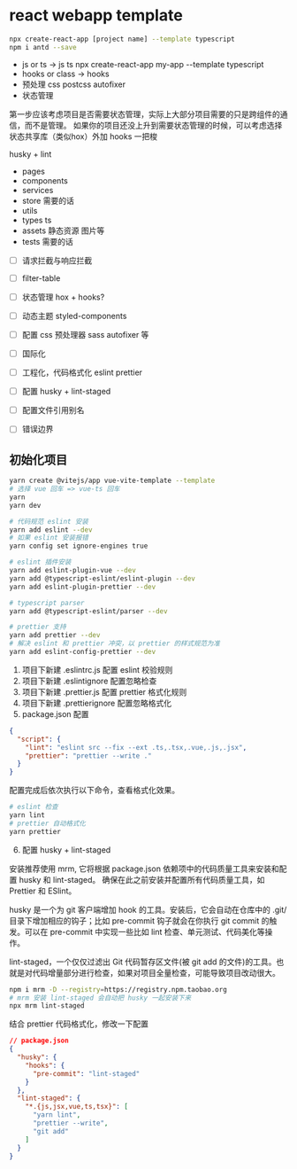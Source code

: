 # react webapp template
```sh
npx create-react-app [project name] --template typescript
npm i antd --save
```


- js or ts -> js   ts npx create-react-app my-app --template typescript
- hooks or class -> hooks
- 预处理 css postcss autofixer
- 状态管理 


第一步应该考虑项目是否需要状态管理，实际上大部分项目需要的只是跨组件的通信，而不是管理。
如果你的项目还没上升到需要状态管理的时候，可以考虑选择状态共享库（类似hox）外加 hooks 一把梭

husky + lint

- pages
- components
- services
- store 需要的话
- utils
- types ts
- assets 静态资源 图片等
- tests 需要的话


- [ ] 请求拦截与响应拦截
- [ ] filter-table
- [ ] 状态管理 hox + hooks?
- [ ] 动态主题 styled-components
- [ ] 配置 css 预处理器 sass autofixer 等
- [ ] 国际化
- [ ] 工程化，代码格式化 eslint prettier
- [ ] 配置 husky + lint-staged
- [ ] 配置文件引用别名
- [ ] 错误边界



## 初始化项目

```sh
yarn create @vitejs/app vue-vite-template --template
# 选择 vue 回车 => vue-ts 回车
yarn
yarn dev

# 代码规范 eslint 安装
yarn add eslint --dev
# 如果 eslint 安装报错
yarn config set ignore-engines true

# eslint 插件安装
yarn add eslint-plugin-vue --dev
yarn add @typescript-eslint/eslint-plugin --dev
yarn add eslint-plugin-prettier --dev

# typescript parser
yarn add @typescript-eslint/parser --dev

# prettier 支持
yarn add prettier --dev
# 解决 eslint 和 prettier 冲突，以 prettier 的样式规范为准
yarn add eslint-config-prettier --dev
```

1. 项目下新建 .eslintrc.js 配置 eslint 校验规则
2. 项目下新建 .eslintignore 配置忽略检查
3. 项目下新建 .prettier.js 配置 prettier 格式化规则
4. 项目下新建 .prettierignore 配置忽略格式化
5. package.json 配置

```json
{
  "script": {
    "lint": "eslint src --fix --ext .ts,.tsx,.vue,.js,.jsx",
    "prettier": "prettier --write ."
  }
}
```

配置完成后依次执行以下命令，查看格式化效果。

```sh
# eslint 检查
yarn lint
# prettier 自动格式化
yarn prettier
```

6. 配置 husky + lint-staged

安装推荐使用 mrm, 它将根据 package.json 依赖项中的代码质量工具来安装和配置 husky 和 lint-staged。
确保在此之前安装并配置所有代码质量工具，如 Prettier 和 ESlint。

husky 是一个为 git 客户端增加 hook 的工具。安装后，它会自动在仓库中的 .git/ 目录下增加相应的钩子；比如 pre-commit 钩子就会在你执行 git commit 的触发。可以在 pre-commit 中实现一些比如 lint 检查、单元测试、代码美化等操作。

lint-staged，一个仅仅过滤出 Git 代码暂存区文件(被 git add 的文件)的工具。也就是对代码增量部分进行检查，如果对项目全量检查，可能导致项目改动很大。
```sh
npm i mrm -D --registry=https://registry.npm.taobao.org
# mrm 安装 lint-staged 会自动把 husky 一起安装下来
npx mrm lint-staged
```
结合 prettier 代码格式化，修改一下配置
```json
// package.json
{
  "husky": {
    "hooks": {
      "pre-commit": "lint-staged"
    }
  },
  "lint-staged": {
    "*.{js,jsx,vue,ts,tsx}": [
      "yarn lint",
      "prettier --write",
      "git add"
    ]
  }
}
```
